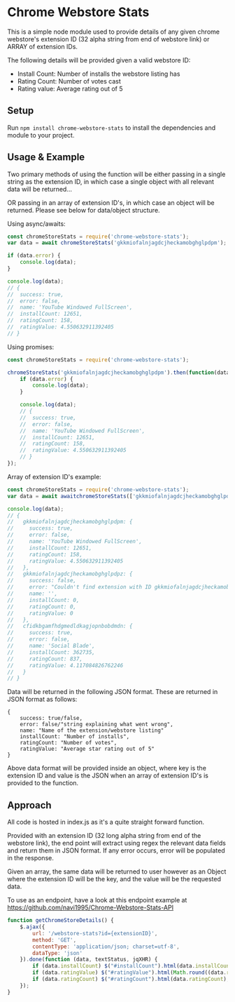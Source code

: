 # Chrome Webstore Stats 
This is a simple node module used to provide details of any given chrome webstore's extension ID (32 alpha string from end of webstore link) or ARRAY of extension IDs.

The following details will be provided given a valid webstore ID:
- Install Count: Number of installs the webstore listing has
- Rating Count: Number of votes cast
- Rating value: Average rating out of 5

## Setup
Run `npm install chrome-webstore-stats` to install the dependencies and module to your project.

## Usage & Example
Two primary methods of using the function will be either passing in a single string as the extension ID, in which case a single object with all relevant data will be returned... 

OR passing in an array of extension ID's, in which case an object will be returned. Please see below for data/object structure.

Using async/awaits:
```javascript
const chromeStoreStats = require('chrome-webstore-stats');
var data = await chromeStoreStats('gkkmiofalnjagdcjheckamobghglpdpm');

if (data.error) {
	console.log(data);
}

console.log(data);
// {
// 	success: true,
// 	error: false,
// 	name: 'YouTube Windowed FullScreen',
// 	installCount: 12651,
// 	ratingCount: 158,
// 	ratingValue: 4.550632911392405
// }
```

Using promises:
```javascript
const chromeStoreStats = require('chrome-webstore-stats');

chromeStoreStats('gkkmiofalnjagdcjheckamobghglpdpm').then(function(data) {
	if (data.error) {
		console.log(data);
	}

	console.log(data);
	// {
	// 	success: true,
	// 	error: false,
	// 	name: 'YouTube Windowed FullScreen',
	// 	installCount: 12651,
	// 	ratingCount: 158,
	// 	ratingValue: 4.550632911392405
	// }
});

```

Array of extension ID's example:
```javascript
const chromeStoreStats = require('chrome-webstore-stats');
var data = await awaitchromeStoreStats(['gkkmiofalnjagdcjheckamobghglpdpm', 'gkkmiofalnjagdcjheckamobghglpdpz', 'cfidkbgamfhdgmedldkagjopnbobdmdn']);

console.log(data);
// {
//   gkkmiofalnjagdcjheckamobghglpdpm: {
//     success: true,
//     error: false,
//     name: 'YouTube Windowed FullScreen',
//     installCount: 12651,
//     ratingCount: 158,
//     ratingValue: 4.550632911392405
//   },
//   gkkmiofalnjagdcjheckamobghglpdpz: {
//     success: false,
//     error: "Couldn't find extension with ID gkkmiofalnjagdcjheckamobghglpdpz",
//     name: '',
//     installCount: 0,
//     ratingCount: 0,
//     ratingValue: 0
//   },
//   cfidkbgamfhdgmedldkagjopnbobdmdn: {
//     success: true,
//     error: false,
//     name: 'Social Blade',
//     installCount: 362735,
//     ratingCount: 837,
//     ratingValue: 4.117084826762246
//   }
// }
```

Data will be returned in the following JSON format. These are returned in JSON format as follows:
```
{
	success: true/false,
	error: false/"string explaining what went wrong",
	name: "Name of the extension/webstore listing"
	installCount: "Number of installs",
	ratingCount: "Number of votes",
	ratingValue: "Average star rating out of 5"
}
```

Above data format will be provided inside an object, where key is the extension ID and value is the JSON when an array of extension ID's is provided to the function.

## Approach

All code is hosted in index.js as it's a quite straight forward function. 

Provided with an extension ID (32 long alpha string from end of the webstore link), the end point will extract using regex the relevant data fields and return them in JSON format. If any error occurs, error will be populated in the response. 

Given an array, the same data will be returned to user however as an Object where the extension ID will be the key, and the value will be the requested data.

To use as an endpoint, have a look at this endpoint example at https://github.com/navi1995/Chrome-Webstore-Stats-API

```javascript
function getChromeStoreDetails() {
	$.ajax({
		url: '/webstore-stats?id={extensionID}',
		method: 'GET',
		contentType: 'application/json; charset=utf-8',
		dataType: 'json'
	}).done(function (data, textStatus, jqXHR) {
		if (data.installCount) $("#installCount").html(data.installCount);
		if (data.ratingValue) $("#ratingValue").html(Math.round((data.ratingValue + Number.EPSILON) * 100) / 100);
		if (data.ratingCount) $("#ratingCount").html(data.ratingCount); 
	});
}
```
